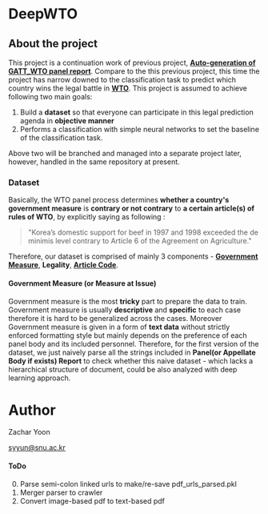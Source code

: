 # DeepWTO

## About the project 
This project is a continuation work of previous project, 
__[Auto-generation of GATT_WTO panel report](https://github.com/syyunn/GATT_WTO)__. 
Compare to the this previous project, this time the project has narrow downed 
to the classification task to predict 
which country wins the legal battle in __[WTO](https://en.wikipedia.org/wiki/World_Trade_Organization)__. This project is assumed to achieve following two main goals:

1. Build a __dataset__ so that everyone can participate in this legal prediction 
agenda in __objective manner__
2. Performs a classification with simple neural networks to set the baseline 
of the classification task.

Above two will be branched and managed into a separate project later, 
however, handled in the same repository at present. 


### Dataset 
Basically, the WTO panel process determines __whether a country's government 
measure__ is __contrary or not contrary__ to __a certain article(s) of rules of WTO__,
by explicitly saying as following : 

> "Korea’s domestic support for beef in 1997 and 1998 exceeded the de 
minimis level contrary to Article 6 of the Agreement on Agriculture." 

Therefore, our dataset is comprised of mainly 3 components - [__Government 
Measure__](https://www.wto.org/english/tratop_e/dispu_e/disp_settlement_cbt_e/c5s3p1_e.htm), 
__Legality__, [__Article Code__](https://www.wto.org/english/docs_e/legal_e/legal_e.htm#gatt47). 


#### Government Measure (or Measure at Issue)

Government measure is the most __tricky__ part to prepare the data to train.
  Government measure is usually __descriptive__ and __specific__ to each 
case therefore it is hard to be generalized across the cases. Moreover Government measure
 is given in a form of __text data__ without strictly enforced formatting 
 style but mainly depends on the preference of each panel body and its included personnel. 
Therefore, for the first version of the dataset, we just naively parse all 
the strings included in __Panel(or Appellate Body if exists) Report__ to 
check whether this naive dataset - which lacks a hierarchical structure of 
document, could be also analyzed with deep learning approach. 

# Author
Zachar Yoon

syyun@snu.ac.kr 

#### ToDo  
0. Parse semi-colon linked urls to make/re-save pdf_urls_parsed.pkl
1. Merger parser to crawler 
2. Convert image-based pdf to text-based pdf 



